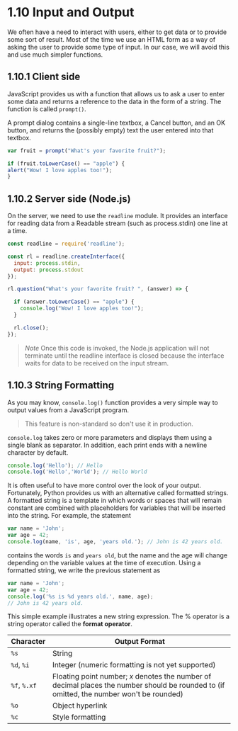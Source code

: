 # 1.10 Input and Output

We often have a need to interact with users, either to get data or to provide some sort of result. Most of the time we use an HTML form as a way of asking the user to provide some type of input. In our case, we will avoid this and use much simpler functions.

## 1.10.1 Client side
JavaScript provides us with a function that allows us to ask a user to enter some data and returns a reference to the data in the form of a string. The function is called `prompt()`.

A prompt dialog contains a single-line textbox, a Cancel button, and an OK button, and returns the (possibly empty) text the user entered into that textbox.

```javascript
var fruit = prompt("What's your favorite fruit?");

if (fruit.toLowerCase() == "apple") {
alert("Wow! I love apples too!");
}
```

## 1.10.2 Server side (Node.js)
On the server, we need to use the `readline` module. It provides an interface for reading data from a Readable stream (such as process.stdin) one line at a time.

```javascript
const readline = require('readline');

const rl = readline.createInterface({
  input: process.stdin,
  output: process.stdout
});

rl.question("What's your favorite fruit? ", (answer) => {

  if (answer.toLowerCase() == "apple") {
    console.log("Wow! I love apples too!");
  }

  rl.close();
});
```

> _Note_ Once this code is invoked, the Node.js application will not terminate until the readline interface is closed because the interface waits for data to be received on the input stream.

## 1.10.3 String Formatting
As you may know, `console.log()` function provides a very simple way to output values from a JavaScript program.

> This feature is non-standard so don't use it in production.

`console.log` takes zero or more parameters and displays them using a single blank as separator. In addition, each print ends with a newline character by default.

```javascript
console.log('Hello'); // Hello
console.log('Hello','World'); // Hello World
```

It is often useful to have more control over the look of your output. Fortunately, Python provides us with an alternative called formatted strings. A formatted string is a template in which words or spaces that will remain constant are combined with placeholders for variables that will be inserted into the string. For example, the statement

```javascript
var name = 'John';
var age = 42;
console.log(name, 'is', age, 'years old.'); // John is 42 years old.
```

contains the words `is` and `years old`, but the name and the age will change depending on the variable values at the time of execution. Using a formatted string, we write the previous statement as

```javascript
var name = 'John';
var age = 42;
console.log('%s is %d years old.', name, age);
// John is 42 years old.
```

This simple example illustrates a new string expression. The % operator is a string operator called the **format operator**.

| Character | Output Format |
| -- | -- |
| `%s` | String |
| `%d`, `%i` | Integer (numeric formatting is not yet supported) |
| `%f`, `%.xf` | Floating point number; _x_ denotes the number of decimal places the number should be rounded to (if omitted, the number won't be rounded) |
| `%o` | Object hyperlink |
| `%c` | Style formatting |